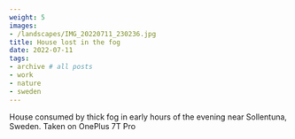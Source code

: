```yaml
---
weight: 5
images:
- /landscapes/IMG_20220711_230236.jpg
title: House lost in the fog
date: 2022-07-11
tags:
- archive # all posts
- work
- nature
- sweden
---
```


House consumed by thick fog in early hours of the evening near Sollentuna, Sweden. Taken on OnePlus 7T Pro
